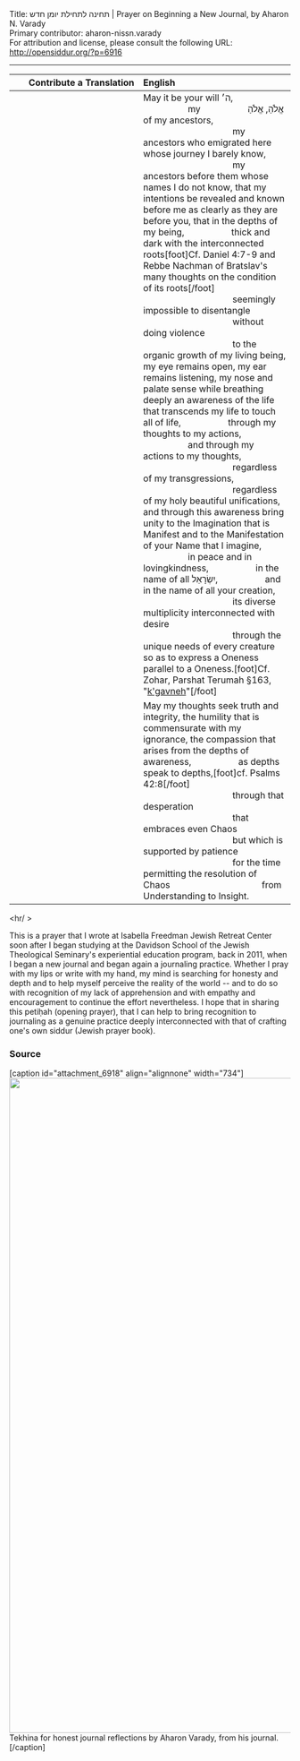 <html>
<head></head>
<body>
Title: תחינה לתחילת יומן חדש | Prayer on Beginning a New Journal, by Aharon N. Varady<br />
Primary contributor: aharon-nissn.varady<br />
For attribution and license, please consult the following URL: <a href="http://opensiddur.org/?p=6916">http://opensiddur.org/?p=6916</a>
<p />
<hr />

<table style="margin-left: auto;margin-right: auto;" class="draggable">
<thead><tr><th id="x" style="text-align: right;">Contribute a Translation</th><th style="text-align: left;">English</th></tr></thead>
<tbody>
<tr><td style="vertical-align:top;" width="46%">
<div class="liturgy" style="text-align: right;"><span lang="he">

</span></div></td>

<td style="vertical-align:top;"><div class="english">
May it be your will <span class="hebrew" lang="he">ה׳</span>, 
<span style="padding-left: 5em;">my <span class="hebrew" lang="he">אֱלֹהַ</span>,
<span style="padding-left: 5em;"><span class="hebrew" lang="he">אֱלֹהַ</span> of my ancestors,</span>
<span style="padding-left: 10em;">my ancestors who emigrated here whose journey I barely know,</span>
<span style="padding-left: 10em;">my ancestors before them whose names I do not know,</span>
that my intentions be revealed and known before me as clearly as they are before you,
that in the depths of my being,
<span style="padding-left: 5em;">thick and dark with the interconnected roots</span>[foot]Cf. Daniel 4:7-9 and Rebbe Nachman of Bratslav's many thoughts on the condition of its roots[/foot]
<span style="padding-left: 10em;">seemingly impossible to disentangle 
<span style="padding-left: 10em;">without doing violence 
<span style="padding-left: 10em;">to the organic growth of my living being,</span>
my eye remains open,
my ear remains listening,
my nose and palate sense while breathing deeply an awareness of the life that transcends my life to touch all of life,
<span style="padding-left: 5em;">through my thoughts to my actions,</span>
<span style="padding-left: 5em;">and through my actions to my thoughts,</span>
<span style="padding-left: 10em;">regardless of my transgressions,</span>
<span style="padding-left: 10em;">regardless of my holy beautiful unifications,</span>
and through this awareness bring unity to the Imagination that is Manifest 
and to the Manifestation of your Name that I imagine,
<span style="padding-left: 5em;">in peace and in lovingkindness,</span>
<span style="padding-left: 5em;">in the name of all <span class="hebrew" lang="he">יִשְׂרָאֵל</span>,</span>
<span style="padding-left: 5em;">and in the name of all your creation,</span>
<span style="padding-left: 10em;">its diverse multiplicity interconnected with desire
<span style="padding-left: 10em;">through the unique needs of every creature</span>
so as to express a Oneness parallel to a Oneness.[foot]Cf. Zohar, Parshat Terumah §163, "<a href="https://opensiddur.org/prayers-for/special-days/sabbath/kabbalat-shabbat/secret-of-oneness-mystery-of-shabbat/">k'gavneh</a>"[/foot]
</div></td>
</tr>


<tr><td style="vertical-align:top;">
<div class="liturgy" style="text-align: right;"><span lang="he">

</span></div></td>

<td style="vertical-align:top;"><div class="english">
May my thoughts seek truth and integrity,
the humility that is commensurate with my ignorance,
the compassion that arises from the depths of awareness,
<span style="padding-left: 5em;">as depths speak to depths,</span>[foot]cf. Psalms 42:8[/foot]&nbsp;<br />
<span style="padding-left: 10em;">through that desperation
<span style="padding-left: 10em;">that embraces even Chaos</span>
<span style="padding-left: 10em;">but which is supported by patience</span>
<span style="padding-left: 10em;">for the time permitting the resolution of Chaos
<span style="padding-left: 10em;">from Understanding to Insight.</span>
</div></td>
</tr>
</tbody></table>

<hr/ >

This is a prayer that I wrote at Isabella Freedman Jewish Retreat Center soon after I began studying at the Davidson School of the Jewish Theological Seminary's experiential education program, back in 2011, when I began a new journal and began again a journaling practice. Whether I pray with my lips or write with my hand, my mind is searching for honesty and depth and to help myself perceive the reality of the world -- and to do so with recognition of my lack of apprehension and with empathy and encouragement to continue the effort nevertheless. I hope that in sharing this petiḥah (opening prayer), that I can help to bring recognition to journaling as a genuine practice deeply interconnected with that of crafting one's own siddur (Jewish prayer book).

<h3>Source</h3>

[caption id="attachment_6918" align="alignnone" width="734"]<a href="https://opensiddur.org/wp-content/uploads/2013/05/Tekhina-for-honest-journal-reflections.jpg"><img src="https://opensiddur.org/wp-content/uploads/2013/05/Tekhina-for-honest-journal-reflections.jpg" alt="" width="734" height="1170" class="size-full wp-image-6918" /></a> Tekhina for honest journal reflections by Aharon Varady, from his journal.[/caption]
</body>
</html>